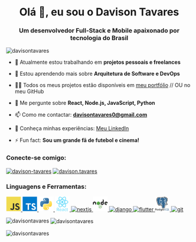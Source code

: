 <h1 align="center">Olá 👋, eu sou o Davison Tavares</h1>
<h3 align="center">Um desenvolvedor Full-Stack e Mobile apaixonado por tecnologia do Brasil</h3>

<p align="left"> <img src="https://komarev.com/ghpvc/?username=davisontavares&label=Profile%20views&color=0e75b6&style=flat" alt="davisontavares" /> </p>

- 🔭 Atualmente estou trabalhando em **projetos pessoais e freelances**

- 🌱 Estou aprendendo mais sobre **Arquitetura de Software e DevOps**

- 👨‍💻 Todos os meus projetos estão disponíveis em [meu portfólio](https://[LINK-DO-SEU-PORTFOLIO-AQUI]) // OU no meu GitHub

- 💬 Me pergunte sobre **React, Node.js, JavaScript, Python**

- 📫 Como me contactar: **davisontavares0@gmail.com**

- 📄 Conheça minhas experiências: [Meu LinkedIn]([LINK-DO-SEU-LINKEDIN])

- ⚡ Fun fact: **Sou um grande fã de futebol e cinema!**

<h3 align="left">Conecte-se comigo:</h3>
<p align="left">
<a href="[LINK-DO-SEU-LINKEDIN]" target="blank"><img align="center" src="https://raw.githubusercontent.com/rahuldkjain/github-profile-readme-generator/master/src/images/icons/Social/linked-in-alt.svg" alt="davison-tavares" height="30" width="40" /></a>
<a href="https://www.instagram.com/davison.tavares/" target="blank"><img align="center" src="https://raw.githubusercontent.com/rahuldkjain/github-profile-readme-generator/master/src/images/icons/Social/instagram.svg" alt="davison.tavares" height="30" width="40" /></a>
</p>

<h3 align="left">Linguagens e Ferramentas:</h3>
<p align="left">
<!-- Ícones para suas tecnologias principais -->
<a href="https://developer.mozilla.org/en-US/docs/Web/JavaScript" target="_blank" rel="noreferrer"> <img src="https://raw.githubusercontent.com/devicons/devicon/master/icons/javascript/javascript-original.svg" alt="javascript" width="40" height="40"/> </a>
<a href="https://www.typescriptlang.org/" target="_blank" rel="noreferrer"> <img src="https://raw.githubusercontent.com/devicons/devicon/master/icons/typescript/typescript-original.svg" alt="typescript" width="40" height="40"/> </a>
<a href="https://www.python.org" target="_blank" rel="noreferrer"> <img src="https://raw.githubusercontent.com/devicons/devicon/master/icons/python/python-original.svg" alt="python" width="40" height="40"/> </a>
<a href="https://reactjs.org/" target="_blank" rel="noreferrer"> <img src="https://raw.githubusercontent.com/devicons/devicon/master/icons/react/react-original-wordmark.svg" alt="react" width="40" height="40"/> </a>
<a href="https://nextjs.org/" target="_blank" rel="noreferrer"> <img src="https://cdn.worldvectorlogo.com/logos/nextjs-2.svg" alt="nextjs" width="40" height="40"/> </a>
<a href="https://nodejs.org" target="_blank" rel="noreferrer"> <img src="https://raw.githubusercontent.com/devicons/devicon/master/icons/nodejs/nodejs-original-wordmark.svg" alt="nodejs" width="40" height="40"/> </a>
<a href="https://www.djangoproject.com/" target="_blank" rel="noreferrer"> <img src="https://cdn.worldvectorlogo.com/logos/django.svg" alt="django" width="40" height="40"/> </a>
<a href="https://flutter.dev" target="_blank" rel="noreferrer"> <img src="https://www.vectorlogo.zone/logos/flutterio/flutterio-icon.svg" alt="flutter" width="40" height="40"/> </a>
<a href="https://www.postgresql.org" target="_blank" rel="noreferrer"> <img src="https://raw.githubusercontent.com/devicons/devicon/master/icons/postgresql/postgresql-original-wordmark.svg" alt="postgresql" width="40" height="40"/> </a>
<a href="https://git-scm.com/" target="_blank" rel="noreferrer"> <img src="https://www.vectorlogo.zone/logos/git-scm/git-scm-icon.svg" alt="git" width="40" height="40"/> </a>
</p>

<!-- Estatísticas do GitHub -->
<p><img align="left" src="https://github-readme-stats.vercel.app/api/top-langs?username=davisontavares&show_icons=true&locale=en&layout=compact" alt="davisontavares" /></p>
<p>&nbsp;<img align="center" src="https://github-readme-stats.vercel.app/api?username=davisontavares&show_icons=true&locale=en" alt="davisontavares" /></p>
<p><img align="center" src="https://github-readme-streak-stats.herokuapp.com/?user=davisontavares&" alt="davisontavares" /></p>
